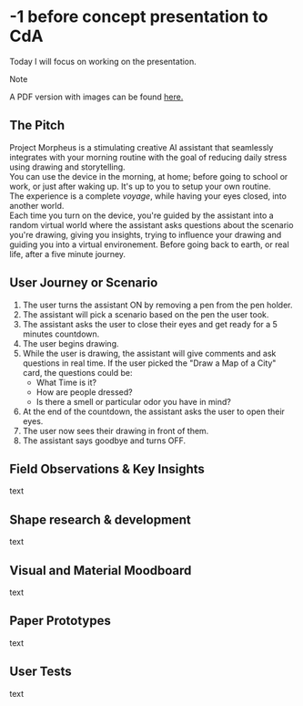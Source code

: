 # -1 before concept presentation to CdA
Today I will focus on working on the presentation.

> [!NOTE]  
> A PDF version with images can be found [here.](/presentations/concept-presentation-2023-11-16/HEAD-MD1_Caran-d-Ache_Adam-Chatir_Project-Morpheus.pdf)

## The Pitch
Project Morpheus is a stimulating creative AI assistant that seamlessly integrates with your morning routine with the goal of reducing daily stress using drawing and storytelling.
<br>
You can use the device in the morning, at home; before going to school or work, or just after waking up. It's up to you to setup your own routine.
<br>
The experience is a complete _voyage_, while having your eyes closed,  into another world.
<br>
Each time you turn on the device, you're guided by the assistant into a random virtual world where the assistant asks questions about the scenario you're drawing, giving you insights, trying to influence your drawing and guiding you into a virtual environement. Before going back to earth, or real life, after a five minute journey.

## User Journey or Scenario
1. The user turns the assistant ON by removing a pen from the pen holder.
2. The assistant will pick a scenario based on the pen the user took.
3. The assistant asks the user to close their eyes and get ready for a 5 minutes countdown.
4. The user begins drawing.
5. While the user is drawing, the assistant will give comments and ask questions in real time. If the user picked the "Draw a Map of a City" card, the questions could be:
    - What Time is it?
    - How are people dressed?
    - Is there a smell or particular odor you have in mind?
6. At the end of the countdown, the assistant asks the user to open their eyes.
7. The user now sees their drawing in front of them.
8. The assistant says goodbye and turns OFF.

## Field Observations & Key Insights
text

## Shape research & development
text

## Visual and Material Moodboard
text

## Paper Prototypes
text

## User Tests
text